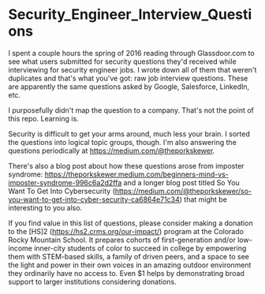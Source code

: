 # Security_Engineer_Interview_Questions

I spent a couple hours the spring of 2016 reading through Glassdoor.com to see what users submitted for security questions they'd received while interviewing for security engineer jobs. I wrote down all of them that weren't duplicates and that's what you've got: raw job interview questions. These are apparently the same questions asked by Google, Salesforce, LinkedIn, etc.

I purposefully didn't map the question to a company. That's not the point of this repo. Learning is.

Security is difficult to get your arms around, much less your brain. I sorted the questions into logical topic groups, though. I'm also answering the questions periodically at https://medium.com/@theporkskewer.

There's also a blog post about how these questions arose from imposter syndrome: https://theporkskewer.medium.com/beginners-mind-vs-imposter-syndrome-996c6a2d2ffa and a longer blog post titled So You Want To Get Into Cybersecurity (https://medium.com/@theporkskewer/so-you-want-to-get-into-cyber-security-ca6864e71c34) that might be interesting to you also.

If you find value in this list of questions, please consider making a donation to the [HS]2 (https://hs2.crms.org/our-impact/) program at the Colorado Rocky Mountain School. It prepares cohorts of first-generation and/or low-income inner-city students of color to succeed in college by empowering them with STEM-based skills, a family of driven peers, and a space to see the light and power in their own voices in an amazing outdoor environment they ordinarily have no access to. Even $1 helps by demonstrating broad support to larger institutions considering donations.
